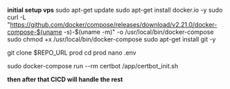 **initial setup vps**
sudo apt-get update
sudo apt-get install docker.io -y
sudo curl -L "https://github.com/docker/compose/releases/download/v2.21.0/docker-compose-$(uname -s)-$(uname -m)" -o /usr/local/bin/docker-compose
sudo chmod +x /usr/local/bin/docker-compose
sudo apt-get install git -y

git clone $REPO_URL prod
cd prod
nano .env

sudo docker-compose run --rm certbot /app/certbot_init.sh

**then after that CICD will handle the rest**